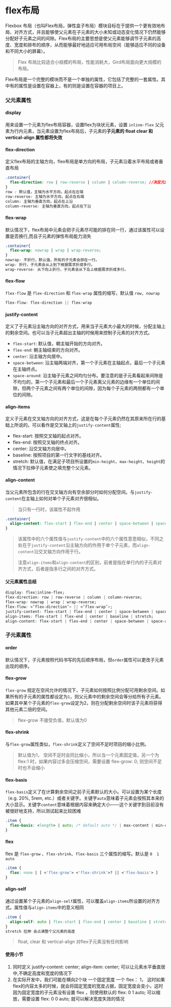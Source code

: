 # flex布局

Flexbox 布局（也叫Flex布局，弹性盒子布局）模块目标在于提供一个更有效地布局、对齐方式，并且能够使父元素在子元素的大小未知或动态变化情况下仍然能够分配好子元素之间的间隙。Flex布局的主要思想是使父元素能够调节子元素的高度、宽度和排布的顺序，从而能够最好地适应可用布局空间（能够适应不同的设备和不同大小的屏幕）。

> Flex 布局比较适合小规模的布局，性能消耗大，Gird布局面向更大规模的布局。

Flex布局是一个完整的模块而不是一个单独的属性，它包括了完整的一套属性。其中有的属性是设置在容器上，有的则是设置在容器的项目上。



###  父元素属性

####  display    

用来设置一个元素为flex布局容器，设置flex为块状元素，设置 `inline-flex` 父元素为行内元素，当元素设置为flex布局后，子元素的**子元素的 float clear  和 vertical-align 属性都将失效**



#### flex-direction

定义flex布局的主轴方向，flex布局是单方向的布局，子元素沿着水平布局或者垂直布局

```css
.container{
  flex-direction: row | row-reverse | column | column-reverse; //决定元素的排列的方向
}
row : 默认值，主轴为水平方向，起点在左端
row-reverse: 主轴为水平方向，起点在右端
column: 主轴为垂直方向，起点在上沿
column-reverse: 主轴为垂直方向，起点在下沿
```

#### flex-wrap

默认情况下，flex布局中元素会把子元素尽可能的排在同一行，通过该属性可以设置是否换行,而且子元素的弹性布局能力消失

```css
.container{
  flex-wrap: nowrap | wrap | wrap-reverse;
}
nowrap: 不折行，默认值，所有的子元素会排在一行。
wrap: 折行，子元素会从上到下根据需求折成多行。
wrap-reverse: 从下向上折行，子元素会从下岛上根据需求折成多行。
```

#### flex-flow

`flex-flow` 是 `flex-direction`  和 `flex-wrap` 属性的缩写，默认值 `row, nowrap`

```css
flex-flow: flex-direction || flex-wrap
```

#### justify-content

定义了子元素沿主轴方向的对齐方式，用来当子元素大小最大的时候，分配主轴上的剩余空间。也可以当子元素超出主轴的时候用来控制子元素的对齐方式。

- `flex-start`: 默认值，朝主轴开始的方向对齐。
- `flex-end`: 朝主轴结束的方向对齐。
- `center`: 沿主轴方向居中。
- `space-between`: 沿主轴两端对齐，第一个子元素在主轴起点，最后一个子元素在主轴终点。
- `space-around`: 沿主轴子元素之间均匀分布。要注意的是子元素看起来间隙是不均匀的，第一个子元素和最后一个子元素离父元素的边缘有一个单位的间隙，但两个子元素之间有两个单位的间隙，因为每个子元素的两侧都有一个单位的间隙。

#### align-items

定义子元素在交叉轴方向的对齐方式，这是在每个子元素仍然在其原来所在行的基础上所说的。可以看作是交叉轴上的`justify-content`属性;

- flex-start: 按照交叉轴的起点对齐。
- flex-end: 按照交叉轴的终点对齐。
- center: 沿交叉轴方向居中。
- baseline: 按照项目的第一行文字的基线对齐。
- stretch: 默认值，在满足子项目所设置的`min-height`、`max-height`、`height`的情况下拉伸子元素使之填充整个父元素。



#### align-content

当父元素所包含的行在交叉轴方向有空余部分时如何分配空间。与`justify-content`在主轴上如何对单个子元素对齐很相似。

> 当只有一行时，该属性不起作用

```css
.container{
  align-content: flex-start | flex-end | center | space-between | space-around | stretch;
}
```

> 该属性中的六个属性值与`justify-content`中的六个属性意思相似，不同之处在于`justify-content`沿主轴方向的作用于单个子元素，而`align-content`沿交叉轴方向作用于行。
>
> 注意`align-items`和`align-content`的区别，前者是指在单行内的子元素对齐方式，后者是指多行之间的对齐方式。

####  父元素属性总结

```css
display: flex|inline-flex;
flex-direction: row | row-reverse | column | column-reverse;
flex-wrap: nowrap | wrap | wrap-reverse;
flex-flow: <‘flex-direction’> || <‘flex-wrap’>;
justify-content: flex-start | flex-end | center | space-between | space-around;
align-items: flex-start | flex-end | center | baseline | stretch;
align-content: flex-start | flex-end | center | space-between | space-around | stretch;
```



###  子元素属性

#### order

默认情况下，子元素按照代码书写的先后顺序布局，但`order`属性可以更改子元素出现的顺序。

#### flex-grow

`flex-grow` 规定在空间允许的情况下，子元素如何按照比例分配可用剩余空间。如果所有的子元素的属性都设定为`1`，则父元素中的剩余空间会等分给所有子元素。如果其中某个子元素的`flex-grow`设定为2，则在分配剩余空间时该子元素将获得其他元素二倍的空间。

> flex-grow 不接受负值，默认值为0

#### flex-shrink

与`flex-grow`属性类似，`flex-shrink`定义了空间不足时项目的缩小比例。

> 默认值为1， 空间不足时会同比缩小，所以当一个元素固定值，另一个为flex:1 时，如果内容过多会压缩空间，需要设置 flex-grow: 0; 则空间不足时也不会缩小

#### flex-basis

`flex-basis`定义了在计算剩余空间之前子元素默认的大小。可以设置为某个长度（e.g. 20%, 5rem, etc.）或者关键字。关键字`auto`意味着子元素会按照其本来的大小显示。关键字`content`意味着根据内容来确定大小——这个关键字到目前没有被很好地支持，所以测试起来比较困难

```css
.item {
  flex-basis: <length> | auto; /* default auto */ | max-content | min-content
}
```

#### flex

flex 是 `flex-grow` 、`flex-shrink`、`flex-basis` 三个属性的缩写。默认是 `0  1  auto`

```css
.item {
  flex: none | [ <'flex-grow'> <'flex-shrink'>? || <'flex-basis'> ]
}
```

#### align-self

通过设置某个子元素的`align-self`属性，可以覆盖`align-items`所设置的对齐方式。属性值与`align-items`中的意义相同

```css
.item {
  align-self: auto | flex-start | flex-end | center | baseline | stretch;
}
stretch 拉伸 会占满整个父元素的高度
```

> float, clear 和 vertical-align 对flex子元素没有任何影响



#### 使用小节

1. 同时定义 justify-content: center;  align-item: center;  可以让元素水平垂直居中,不确定高度和宽度的情况下
2. 在实际开发中，我们可能在横向2个块 一个固定宽度 一个 flex： 1， 这时如果flex的内容太多的时候，就会将固定宽度的宽度占据，固定宽度会变小，这时因为固定宽度的子元素没有设置 flex ，则使用默认的 flex: 0 1 auto; 可以缩放，需要设置 flex: 0 0 auto; 就可以解决宽度失效的情况